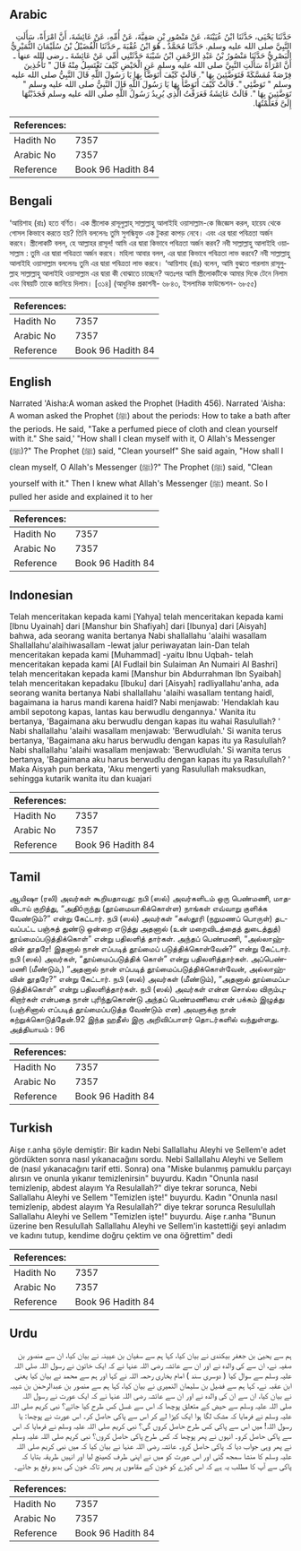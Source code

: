 ## Arabic


<div dir="rtl" lang="ar" style={{fontSize:'larger',backgroundColor:'#f8f9fa',padding:20}}>
حَدَّثَنَا يَحْيَى، حَدَّثَنَا ابْنُ عُيَيْنَةَ، عَنْ مَنْصُورِ بْنِ صَفِيَّةَ، عَنْ أُمِّهِ، عَنْ عَائِشَةَ، أَنَّ امْرَأَةً، سَأَلَتِ النَّبِيَّ صلى الله عليه وسلم‏.‏ حَدَّثَنَا مُحَمَّدٌ ـ هُوَ ابْنُ عُقْبَةَ ـ حَدَّثَنَا الْفُضَيْلُ بْنُ سُلَيْمَانَ النُّمَيْرِيُّ الْبَصْرِيُّ حَدَّثَنَا مَنْصُورُ بْنُ عَبْدِ الرَّحْمَنِ ابْنُ شَيْبَةَ حَدَّثَتْنِي أُمِّي عَنْ عَائِشَةَ ـ رضى الله عنها ـ أَنَّ امْرَأَةً سَأَلَتِ النَّبِيَّ صلى الله عليه وسلم عَنِ الْحَيْضِ كَيْفَ تَغْتَسِلُ مِنْهُ قَالَ ‏"‏ تَأْخُذِينَ فِرْصَةً مُمَسَّكَةً فَتَوَضَّئِينَ بِهَا ‏"‏‏.‏ قَالَتْ كَيْفَ أَتَوَضَّأُ بِهَا يَا رَسُولَ اللَّهِ قَالَ النَّبِيُّ صلى الله عليه وسلم ‏"‏ تَوَضَّئِي ‏"‏‏.‏ قَالَتْ كَيْفَ أَتَوَضَّأُ بِهَا يَا رَسُولَ اللَّهِ قَالَ النَّبِيُّ صلى الله عليه وسلم ‏"‏ تَوَضَّئِينَ بِهَا ‏"‏‏.‏ قَالَتْ عَائِشَةُ فَعَرَفْتُ الَّذِي يُرِيدُ رَسُولُ اللَّهِ صلى الله عليه وسلم فَجَذَبْتُهَا إِلَىَّ فَعَلَّمْتُهَا‏.‏
</div>
<div style={{backgroundColor:'#f8f9fa',padding:20, marginBottom: 10}}><table> <thead> <tr> <th>References:</th> <th></th> </tr> </thead> <tbody><tr><td>Hadith No</td><td>7357</td></tr><tr><td>Arabic No</td><td>7357</td></tr><tr><td>Reference</td><td>Book 96 Hadith 84</td></tr></tbody></table></div>

## Bengali


<div dir="ltr" lang="bn" style={{fontSize:'larger',backgroundColor:'#f8f9fa',padding:20}}>
‘আয়িশাহ (রাঃ) হতে বর্ণিত। এক স্ত্রীলোক রাসূলুল্লাহ্ সাল্লাল্লাহু আলাইহি ওয়াসাল্লাম-কে জিজ্ঞেস করল, হায়েয থেকে গোসল কিভাবে করতে হয়? তিনি বললেনঃ তুমি সুগন্ধিযুক্ত এক টুকরা কাপড় নেবে। এবং এর দ্বারা পবিত্রতা অর্জন করবে। স্ত্রীলোকটি বলল, হে আল্লাহর রাসূল! আমি এর দ্বারা কিভাবে পবিত্রতা অর্জন করব? নবী সাল্লাল্লাহু আলাইহি ওয়াসাল্লাম : তুমি এর দ্বারা পবিত্রতা অর্জন করবে। মহিলা আবার বলল, এর দ্বারা কিভাবে পবিত্রতা লাভ করবে? নবী সাল্লাল্লাহু আলাইহি ওয়াসাল্লাম বললেনঃ তুমি এর দ্বারা পবিত্রতা লাভ করবে। ‘আয়িশাহ (রাঃ) বলেন, আমি বুঝতে পারলাম রাসূলুল্লাহ সাল্লাল্লাহু আলাইহি ওয়াসাল্লাম এর দ্বারা কী বোঝাতে চাচ্ছেন? অতঃপর আমি স্ত্রীলোকটিকে আমার দিকে টেনে নিলাম এবং বিষয়টি তাকে জানিয়ে দিলাম। [৩১৪] (আধুনিক প্রকাশনী- ৬৮৪৩, ইসলামিক ফাউন্ডেশন- ৬৮৫৫)
</div>
<div style={{backgroundColor:'#f8f9fa',padding:20, marginBottom: 10}}><table> <thead> <tr> <th>References:</th> <th></th> </tr> </thead> <tbody><tr><td>Hadith No</td><td>7357</td></tr><tr><td>Arabic No</td><td>7357</td></tr><tr><td>Reference</td><td>Book 96 Hadith 84</td></tr></tbody></table></div>

## English


<div dir="ltr" lang="en" style={{fontSize:'larger',backgroundColor:'#f8f9fa',padding:20}}>
Narrated 'Aisha:A woman asked the Prophet (Hadith 456). Narrated 'Aisha: A woman asked the Prophet (ﷺ) about the periods: How to take a bath after the periods. He said, "Take a perfumed piece of cloth and clean yourself with it." She said,' "How shall I clean myself with it, O Allah's Messenger (ﷺ)?" The Prophet (ﷺ) said, "Clean yourself" She said again, "How shall I clean myself, O Allah's Messenger (ﷺ)?" The Prophet (ﷺ) said, "Clean yourself with it." Then I knew what Allah's Messenger (ﷺ) meant. So I pulled her aside and explained it to her
</div>
<div style={{backgroundColor:'#f8f9fa',padding:20, marginBottom: 10}}><table> <thead> <tr> <th>References:</th> <th></th> </tr> </thead> <tbody><tr><td>Hadith No</td><td>7357</td></tr><tr><td>Arabic No</td><td>7357</td></tr><tr><td>Reference</td><td>Book 96 Hadith 84</td></tr></tbody></table></div>

## Indonesian


<div dir="ltr" lang="id" style={{fontSize:'larger',backgroundColor:'#f8f9fa',padding:20}}>
Telah menceritakan kepada kami [Yahya] telah menceritakan kepada kami [Ibnu Uyainah] dari [Manshur bin Shafiyah] dari [Ibunya] dari [Aisyah] bahwa, ada seorang wanita bertanya Nabi shallallahu 'alaihi wasallam Shallallahu'alaihiwasallam -lewat jalur periwayatan lain-Dan telah menceritakan kepada kami [Muhammad] -yaitu Ibnu Uqbah- telah menceritakan kepada kami [Al Fudlail bin Sulaiman An Numairi Al Bashri] telah menceritakan kepada kami [Manshur bin Abdurrahman Ibn Syaibah] telah menceritakan kepadaku [Ibuku] dari [Aisyah] radliyallahu'anha, ada seorang wanita bertanya Nabi shallallahu 'alaihi wasallam tentang haidl, bagaimana ia harus mandi karena haidl? Nabi menjawab: 'Hendaklah kau ambil sepotong kapas, lantas kau berwudlu dengannya.' Wanita itu bertanya, 'Bagaimana aku berwudlu dengan kapas itu wahai Rasulullah? ' Nabi shallallahu 'alaihi wasallam menjawab: 'Berwudlulah.' Si wanita terus bertanya, 'Bagaimana aku harus berwudlu dengan kapas itu ya Rasulullah? Nabi shallallahu 'alaihi wasallam menjawab: 'Berwudlulah.' Si wanita terus bertanya, 'Bagaimana aku harus berwudlu dengan kapas itu ya Rasulullah? ' Maka Aisyah pun berkata, 'Aku mengerti yang Rasulullah maksudkan, sehingga kutarik wanita itu dan kuajari
</div>
<div style={{backgroundColor:'#f8f9fa',padding:20, marginBottom: 10}}><table> <thead> <tr> <th>References:</th> <th></th> </tr> </thead> <tbody><tr><td>Hadith No</td><td>7357</td></tr><tr><td>Arabic No</td><td>7357</td></tr><tr><td>Reference</td><td>Book 96 Hadith 84</td></tr></tbody></table></div>

## Tamil


<div dir="ltr" lang="ta" style={{fontSize:'larger',backgroundColor:'#f8f9fa',padding:20}}>
ஆயிஷா (ரலி) அவர்கள் கூறியதாவது: நபி (ஸல்) அவர்களிடம் ஒரு பெண்மணி, மாதவிடாய் குறித்து, “அதிóருந்து (தூய்மையாகிக்கொள்ள) நாங்கள் எவ்வாறு குளிக்க வேண்டும்?” என்று கேட்டார். நபி (ஸல்) அவர்கள் “கஸ்தூரி (நறுமணப் பொருள்) தடவப்பட்ட பஞ்சுத் துண்டு ஒன்றை எடுத்து அதனால் (உன் மறைவிடத்தைத் துடைத்துத்) தூய்மைப்படுத்திக்கொள்” என்று பதிலளித் தார்கள். அந்தப் பெண்மணி, “அல்லாஹ்வின் தூதரே! இதனால் நான் எப்படித் தூய்மைப் படுத்திக்கொள்வேன்?” என்று கேட்டார். நபி (ஸல்) அவர்கள், “தூய்மைப்படுத்திக் கொள்” என்று பதிலளித்தார்கள். அப்பெண்மணி (மீண்டும்,) “அதனால் நான் எப்படித் தூய்மைப்படுத்திக்கொள்வேன், அல்லாஹ்வின் தூதரே?” என்று கேட்டார். நபி (ஸல்) அவர்கள் (மீண்டும்), “அதனால் தூய்மைப்படுத்திக்கொள்” என்று பதிலளித்தார்கள். நபி (ஸல்) அவர்கள் என்ன சொல்ல விரும்புகிறார்கள் என்பதை நான் புரிந்துகொண்டு அந்தப் பெண்மணியை என் பக்கம் இழுத்து (பஞ்சினால் எப்படித் தூய்மைப்படுத்த வேண்டும் என) அவளுக்கு நான் கற்றுக்கொடுத்தேன்.92 இந்த ஹதீஸ் இரு அறிவிப்பாளர் தொடர்களில் வந்துள்ளது. அத்தியாயம் : 96
</div>
<div style={{backgroundColor:'#f8f9fa',padding:20, marginBottom: 10}}><table> <thead> <tr> <th>References:</th> <th></th> </tr> </thead> <tbody><tr><td>Hadith No</td><td>7357</td></tr><tr><td>Arabic No</td><td>7357</td></tr><tr><td>Reference</td><td>Book 96 Hadith 84</td></tr></tbody></table></div>

## Turkish


<div dir="ltr" lang="tr" style={{fontSize:'larger',backgroundColor:'#f8f9fa',padding:20}}>
Aişe r.anha şöyle demiştir: Bir kadın Nebi Sallallahu Aleyhi ve Sellem'e adet gördükten sonra nasıl yıkanacağını sordu. Nebi Sallallahu Aleyhi ve Sellem de (nasıl yıkanacağını tarif etti. Sonra) ona "Miske bulanmış pamuklu parçayı alırsın ve onunla yıkanır temizlenirsin" buyurdu. Kadın "Onunla nasıl temizlenip, abdest alayım Ya Resulallah?" diye tekrar sorunca, Nebi Sallallahu Aleyhi ve Sellem "Temizlen işte!" buyurdu. Kadın "Onunla nasıl temizlenip, abdest alayım Ya Resulallah?" diye tekrar sorunca Resulullah Sallallahu Aleyhi ve Sellem "Temizlen işte!" buyurdu. Aişe r.anha "Bunun üzerine ben Resulullah Sallallahu Aleyhi ve Sellem'in kastettiği şeyi anladım ve kadını tutup, kendime doğru çektim ve ona öğrettim" dedi
</div>
<div style={{backgroundColor:'#f8f9fa',padding:20, marginBottom: 10}}><table> <thead> <tr> <th>References:</th> <th></th> </tr> </thead> <tbody><tr><td>Hadith No</td><td>7357</td></tr><tr><td>Arabic No</td><td>7357</td></tr><tr><td>Reference</td><td>Book 96 Hadith 84</td></tr></tbody></table></div>

## Urdu


<div dir="rtl" lang="ur" style={{fontSize:'larger',backgroundColor:'#f8f9fa',padding:20}}>
ہم سے یحییٰ بن جعفر بیکندی نے بیان کیا، کہا ہم سے سفیان بن عیینہ نے بیان کیا، ان سے منصور بن صفیہ نے، ان سے کی والدہ نے اور ان سے عائشہ رضی اللہ عنہا نے کہ ایک خاتون نے رسول اللہ صلی اللہ علیہ وسلم سے سوال کیا ( دوسری سند ) امام بخاری رحمہ اللہ نے کہا اور ہم سے محمد نے بیان کیا یعنی ابن عقبہ نے، کہا ہم سے فضیل بن سلیمان النمیری نے بیان کیا، کہا ہم سے منصور بن عبدالرحمٰن بن شیبہ نے بیان کیا، ان سے ان کی والدہ نے اور ان سے عائشہ رضی اللہ عنہا نے کہ ایک عورت نے رسول اللہ صلی اللہ علیہ وسلم سے حیض کے متعلق پوچھا کہ اس سے غسل کس طرح کیا جائے؟ نبی کریم صلی اللہ علیہ وسلم نے فرمایا کہ مشک لگا ہوا ایک کپڑا لے کر اس سے پاکی حاصل کر۔ اس عورت نے پوچھا: یا رسول اللہ! میں اس سے پاکی کس طرح حاصل کروں گی؟ نبی کریم صلی اللہ علیہ وسلم نے فرمایا کہ اس سے پاکی حاصل کرو۔ انہوں نے پھر پوچھا کہ کس طرح پاکی حاصل کروں؟ نبی کریم صلی اللہ علیہ وسلم نے پھر وہی جواب دیا کہ پاکی حاصل کرو۔ عائشہ رضی اللہ عنہا نے بیان کیا کہ میں نبی کریم صلی اللہ علیہ وسلم کا منشا سمجھ گئی اور اس عورت کو میں نے اپنی طرف کھینچ لیا اور انہیں طریقہ بتایا کہ پاکی سے آپ کا مطلب یہ ہے کہ اس کپڑے کو خون کے مقاموں پر پھیر تاکہ خون کی بدبو رفع ہو جائے۔
</div>
<div style={{backgroundColor:'#f8f9fa',padding:20, marginBottom: 10}}><table> <thead> <tr> <th>References:</th> <th></th> </tr> </thead> <tbody><tr><td>Hadith No</td><td>7357</td></tr><tr><td>Arabic No</td><td>7357</td></tr><tr><td>Reference</td><td>Book 96 Hadith 84</td></tr></tbody></table></div>